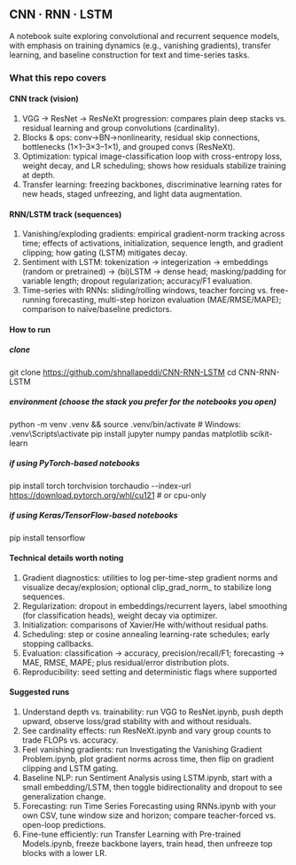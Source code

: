 
## CNN · RNN · LSTM
A notebook suite exploring convolutional and recurrent sequence models, with emphasis on training dynamics (e.g., vanishing gradients), transfer learning, and baseline construction for text and time-series tasks.

### What this repo covers
#### CNN track (vision)

1. VGG → ResNet → ResNeXt progression: compares plain deep stacks vs. residual learning and group convolutions (cardinality).
2. Blocks & ops: conv→BN→nonlinearity, residual skip connections, bottlenecks (1×1–3×3–1×1), and grouped convs (ResNeXt).
3. Optimization: typical image-classification loop with cross-entropy loss, weight decay, and LR scheduling; shows how residuals stabilize training at depth.
4. Transfer learning: freezing backbones, discriminative learning rates for new heads, staged unfreezing, and light data augmentation.

#### RNN/LSTM track (sequences)

1. Vanishing/exploding gradients: empirical gradient-norm tracking across time; effects of activations, initialization, sequence length, and gradient clipping; how gating (LSTM) mitigates decay.
2. Sentiment with LSTM: tokenization → integerization → embeddings (random or pretrained) → (bi)LSTM → dense head; masking/padding for variable length; dropout regularization; accuracy/F1 evaluation.
3. Time-series with RNNs: sliding/rolling windows, teacher forcing vs. free-running forecasting, multi-step horizon evaluation (MAE/RMSE/MAPE); comparison to naïve/baseline predictors.

#### How to run
##### clone
git clone https://github.com/shnallapeddi/CNN-RNN-LSTM
cd CNN-RNN-LSTM

##### environment (choose the stack you prefer for the notebooks you open)
python -m venv .venv && source .venv/bin/activate   # Windows: .venv\Scripts\activate
pip install jupyter numpy pandas matplotlib scikit-learn

##### if using PyTorch-based notebooks
pip install torch torchvision torchaudio --index-url https://download.pytorch.org/whl/cu121  # or cpu-only

##### if using Keras/TensorFlow-based notebooks
pip install tensorflow

#### Technical details worth noting

1. Gradient diagnostics: utilities to log per-time-step gradient norms and visualize decay/explosion; optional clip_grad_norm_ to stabilize long sequences.
2. Regularization: dropout in embeddings/recurrent layers, label smoothing (for classification heads), weight decay via optimizer.
3. Initialization: comparisons of Xavier/He with/without residual paths.
4. Scheduling: step or cosine annealing learning-rate schedules; early stopping callbacks.
5. Evaluation: classification → accuracy, precision/recall/F1; forecasting → MAE, RMSE, MAPE; plus residual/error distribution plots.
6. Reproducibility: seed setting and deterministic flags where supported

#### Suggested runs
1. Understand depth vs. trainability: run VGG to ResNet.ipynb, push depth upward, observe loss/grad stability with and without residuals.
2. See cardinality effects: run ResNeXt.ipynb and vary group counts to trade FLOPs vs. accuracy.
3. Feel vanishing gradients: run Investigating the Vanishing Gradient Problem.ipynb, plot gradient norms across time, then flip on gradient clipping and LSTM gating.
4. Baseline NLP: run Sentiment Analysis using LSTM.ipynb, start with a small embedding/LSTM, then toggle bidirectionality and dropout to see generalization change.
5. Forecasting: run Time Series Forecasting using RNNs.ipynb with your own CSV, tune window size and horizon; compare teacher-forced vs. open-loop predictions.
6. Fine-tune efficiently: run Transfer Learning with Pre-trained Models.ipynb, freeze backbone layers, train head, then unfreeze top blocks with a lower LR.





